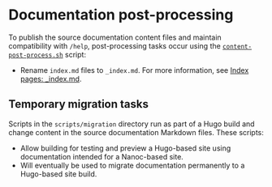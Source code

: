 # Documentation post-processing

To publish the source documentation content files and maintain compatibility with `/help`, post-processing tasks occur using the
[`content-post-process.sh`](../scripts/content-post-process.sh) script:

- Rename `index.md` files to `_index.md`. For more information, see [Index pages: _index.md](https://gohugo.io/content-management/organization/#index-pages-_indexmd).

## Temporary migration tasks

Scripts in the `scripts/migration` directory run as part of a Hugo build and change content in the source documentation Markdown files. These scripts:

- Allow building for testing and preview a Hugo-based site using documentation intended for a Nanoc-based site.
- Will eventually be used to migrate documentation permanently to a Hugo-based site build.
